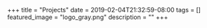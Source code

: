 +++
title =  "Projects"
date = 2019-02-04T21:32:59-08:00
tags = []
featured_image = "logo_gray.png"
description = ""
+++
